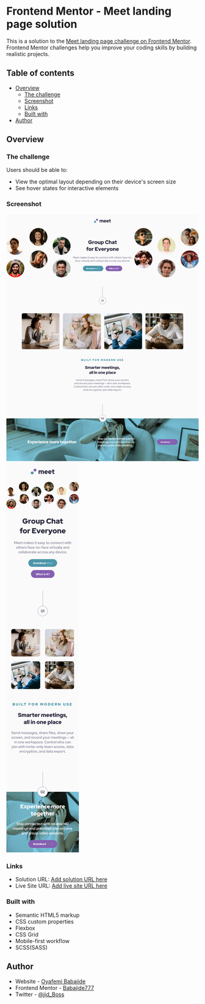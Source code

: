 # Frontend Mentor - Meet landing page solution

This is a solution to the [Meet landing page challenge on Frontend Mentor](https://www.frontendmentor.io/challenges/meet-landing-page-rbTDS6OUR). Frontend Mentor challenges help you improve your coding skills by building realistic projects.

## Table of contents

- [Overview](#overview)
  - [The challenge](#the-challenge)
  - [Screenshot](#screenshot)
  - [Links](#links)
  - [Built with](#built-with)
- [Author](#author)

## Overview

### The challenge

Users should be able to:

- View the optimal layout depending on their device's screen size
- See hover states for interactive elements

### Screenshot

![Web version](./assets/web.png)
![Mobile version](./assets/mobile.png)

### Links

- Solution URL: [Add solution URL here](https://babajide777.github.io/meet-landing-page/)
- Live Site URL: [Add live site URL here](https://github.com/Babajide777/meet-landing-page)

### Built with

- Semantic HTML5 markup
- CSS custom properties
- Flexbox
- CSS Grid
- Mobile-first workflow
- SCSS(SASS)

## Author

- Website - [Oyafemi Babajide](https://babajide-portfolio.netlify.app/)
- Frontend Mentor - [Babajide777](https://www.frontendmentor.io/profile/Babajide777)
- Twitter - [@jid_Boss](https://www.twitter.com/jid_Boss)
